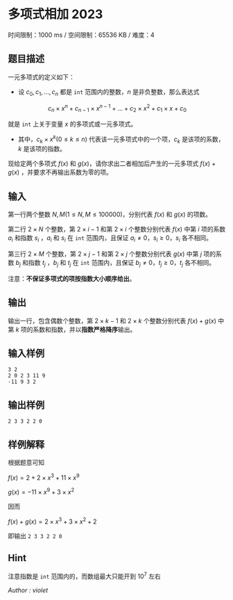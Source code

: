 # 多项式相加 2023

时间限制：1000 ms / 空间限制：65536 KB / 难度：4

## 题目描述

一元多项式的定义如下：

+ 设 $c_0, c_1,...,c_n$ 都是 `int` 范围内的整数，$n$ 是非负整数，那么表达式

$$
c_n \times x^n + c_{n-1} \times x^{n-1} +...+ c_2 \times x^2 + c_1 \times x + c_0
$$

就是 `int` 上关于变量 $x$ 的多项式或一元多项式。

+ 其中，$c_k \times x^k(0 \leq k \leq n)$ 代表该一元多项式中的一个项，$c_k$ 是该项的系数， $k$ 是该项的指数。

现给定两个多项式 $f(x)$ 和 $g(x)$，请你求出二者相加后产生的一元多项式 $f(x) + g(x)$ ，并要求不再输出系数为零的项。

## 输入

第一行两个整数 $N,M  (1 \leq N,M \leq 100000)$，分别代表 $f(x)$ 和 $g(x)$ 的项数。

第二行 $2 \times N$ 个整数，第 $2 \times i - 1$ 和第 $2 \times i$ 个整数分别代表 $f(x)$ 中第 $i$ 项的系数 $a_i$ 和指数 $s_i$ ，$a_i$ 和 $s_i$ 在 `int` 范围内，且保证 $a_i \neq 0，s_i \geq 0，s_i$ 各不相同。

第三行 $2 \times M$ 个整数，第 $2 \times j - 1$ 和第 $2 \times j$ 个整数分别代表 $g(x)$ 中第 $j$ 项的系数 $b_j$ 和指数 $t_j$ ，$b_j$ 和 $t_j$ 在 `int` 范围内，且保证 $b_j \neq 0， t_j \geq 0，t_j$ 各不相同。

注意：**不保证多项式的项按指数大小顺序给出**。

## 输出

输出一行，包含偶数个整数，第 $2 \times k - 1$ 和 $2 \times k$ 个整数分别代表 $f(x) + g(x)$ 中第 $k$ 项的系数和指数，并以**指数严格降序**输出。

## 输入样例

    3 2
    2 0 2 3 11 9
    -11 9 3 2

## 输出样例

    2 3 3 2 2 0

## 样例解释

根据题意可知

$f(x) = 2 + 2 \times x^3 + 11 \times x^9$

$g(x) = -11 \times x^9 + 3 \times x^2$

因而

$f(x) + g(x) = 2 \times x^3 + 3 \times x^2 + 2$

即输出 `2 3 3 2 2 0`

## Hint

注意指数是 `int` 范围内的，而数组最大只能开到 $10^7$ 左右

*Author : violet*
